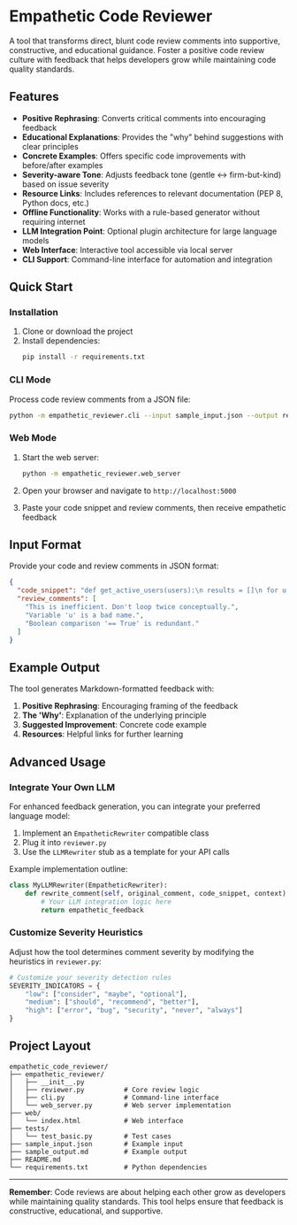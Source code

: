 # Empathetic Code Reviewer

A tool that transforms direct, blunt code review comments into supportive, constructive, and educational guidance. Foster a positive code review culture with feedback that helps developers grow while maintaining code quality standards.

## Features

- **Positive Rephrasing**: Converts critical comments into encouraging feedback
- **Educational Explanations**: Provides the "why" behind suggestions with clear principles
- **Concrete Examples**: Offers specific code improvements with before/after examples
- **Severity-aware Tone**: Adjusts feedback tone (gentle ↔ firm-but-kind) based on issue severity
- **Resource Links**: Includes references to relevant documentation (PEP 8, Python docs, etc.)
- **Offline Functionality**: Works with a rule-based generator without requiring internet
- **LLM Integration Point**: Optional plugin architecture for large language models
- **Web Interface**: Interactive tool accessible via local server
- **CLI Support**: Command-line interface for automation and integration

## Quick Start

### Installation

1. Clone or download the project
2. Install dependencies:
   ```bash
   pip install -r requirements.txt
   ```

### CLI Mode

Process code review comments from a JSON file:

```bash
python -m empathetic_reviewer.cli --input sample_input.json --output report.md
```

### Web Mode

1. Start the web server:
   ```bash
   python -m empathetic_reviewer.web_server
   ```

2. Open your browser and navigate to `http://localhost:5000`

3. Paste your code snippet and review comments, then receive empathetic feedback

## Input Format

Provide your code and review comments in JSON format:

```json
{
  "code_snippet": "def get_active_users(users):\n results = []\n for u in users:\n  if u.is_active == True and u.profile_complete == True:\n   results.append(u)\n return results",
  "review_comments": [
    "This is inefficient. Don't loop twice conceptually.",
    "Variable 'u' is a bad name.",
    "Boolean comparison '== True' is redundant."
  ]
}
```

## Example Output

The tool generates Markdown-formatted feedback with:

1. **Positive Rephrasing**: Encouraging framing of the feedback
2. **The 'Why'**: Explanation of the underlying principle
3. **Suggested Improvement**: Concrete code example
4. **Resources**: Helpful links for further learning

## Advanced Usage

### Integrate Your Own LLM

For enhanced feedback generation, you can integrate your preferred language model:

1. Implement an `EmpatheticRewriter` compatible class
2. Plug it into `reviewer.py`
3. Use the `LLMRewriter` stub as a template for your API calls

Example implementation outline:

```python
class MyLLMRewriter(EmpatheticRewriter):
    def rewrite_comment(self, original_comment, code_snippet, context):
        # Your LLM integration logic here
        return empathetic_feedback
```

### Customize Severity Heuristics

Adjust how the tool determines comment severity by modifying the heuristics in `reviewer.py`:

```python
# Customize your severity detection rules
SEVERITY_INDICATORS = {
    "low": ["consider", "maybe", "optional"],
    "medium": ["should", "recommend", "better"],
    "high": ["error", "bug", "security", "never", "always"]
}
```

## Project Layout

```
empathetic_code_reviewer/
├── empathetic_reviewer/
│   ├── __init__.py
│   ├── reviewer.py          # Core review logic
│   ├── cli.py               # Command-line interface
│   └── web_server.py        # Web server implementation
├── web/
│   └── index.html           # Web interface
├── tests/
│   └── test_basic.py        # Test cases
├── sample_input.json        # Example input
├── sample_output.md         # Example output
├── README.md
└── requirements.txt         # Python dependencies
```



---

**Remember**: Code reviews are about helping each other grow as developers while maintaining quality standards. This tool helps ensure that feedback is constructive, educational, and supportive.
